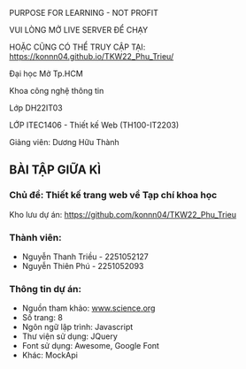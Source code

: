PURPOSE FOR LEARNING - NOT PROFIT

VUI LÒNG MỞ LIVE SERVER ĐỂ CHẠY

HOẶC CŨNG CÓ THỂ TRUY CẬP TẠI: https://konnn04.github.io/TKW22_Phu_Trieu/

Đại học Mở Tp.HCM

Khoa công nghệ thông tin

Lớp DH22IT03

LỚP ITEC1406 - Thiết kế Web (TH100-IT2203)

Giảng viên: Dương Hữu Thành

## BÀI TẬP GIỮA KÌ

### Chủ đề: Thiết kế trang web về Tạp chí khoa học

Kho lưu dự án: https://github.com/konnn04/TKW22_Phu_Trieu

### Thành viên:
+ Nguyễn Thanh Triều - 2251052127
+ Nguyễn Thiên Phú - 2251052093

### Thông tin dự án:
- Nguồn tham khảo: www.science.org
- Số trang: 8
- Ngôn ngữ lập trình: Javascript
- Thư viện sử dụng: JQuery
- Font sử dụng: Awesome, Google Font
- Khác: MockApi
        

